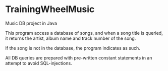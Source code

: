 # TrainingWheelMusic
Music DB project in Java

This program access a database of songs, and when a song title is queried, it returns the artist, album name and track number of the song.

If the song is not in the database, the program indicates as such.

All DB queries are prepared with pre-written constant statements in an attempt to avoid SQL-injections.
